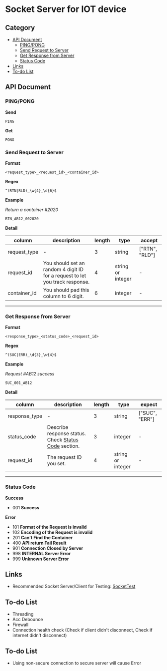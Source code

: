 # Socket Server for IOT device

## Category

- [API Document](#api-document)
  - [PING/PONG](#ping_pong)
  - [Send Request to Server](#send-request-to-server)
  - [Get Response from Server](#get-response-from-server)
  - [Status Code](#status-code)
- [Links](#links)
- [To-do List](#to-do-list)

## API Document

### PING/PONG

**Send**

```
PING
```

**Get**

```
PONG
```

### Send Request to Server

**Format**

```
<request_type>_<request_id>_<container_id>
```

**Regex**

```
^(RTN|RLD)_\w{4}_\d{6}$
```

**Example**

_Return a container #2020_

```
RTN_AB12_002020
```

**Detail**

| column       | description                                                                  | length | type              | accept         |
| ------------ | ---------------------------------------------------------------------------- | ------ | ----------------- | -------------- |
| request_type | -                                                                            | 3      | string            | ["RTN", "RLD"] |
| request_id   | You should set an random 4 digit ID for a request to let you track response. | 4      | string or integer | -              |
| container_id | You should pad this column to 6 digit.                                       | 6      | integer           | -              |

---

### Get Response from Server

**Format**

```
<response_type>_<status_code>_<request_id>
```

**Regex**

```
^(SUC|ERR)_\d{3}_\w{4}$
```

**Example**

_Request #AB12 success_

```
SUC_001_AB12
```

**Detail**

| column        | description                                                          | length | type              | expect         |
| ------------- | -------------------------------------------------------------------- | ------ | ----------------- | -------------- |
| response_type | -                                                                    | 3      | string            | ["SUC", "ERR"] |
| status_code   | Describe response status. Check [Status Code](#status-code) section. | 3      | integer           | -              |
| request_id    | The request ID you set.                                              | 4      | string or integer | -              |

---

### Status Code

**Success**

- 001 **Success**

**Error**

- 101 **Format of the Request is invalid**
- 102 **Encoding of the Request is invalid**
- 201 **Can't Find the Container**
- 400 **API return Fail Result**
- 901 **Connection Closed by Server**
- 998 **INTERNAL Server Error**
- 999 **Unknown Server Error**

## Links

- Recommended Socket Server/Client for Testing: [SocketTest](http://sockettest.sourceforge.net/)

## To-do List

- Threading
- Acc Debounce
- Firewall
- Connection health check (Check if client didn't disconnect, Check if internet didn't disconnect)

## To-do List

- Using non-secure connection to secure server will cause Error

